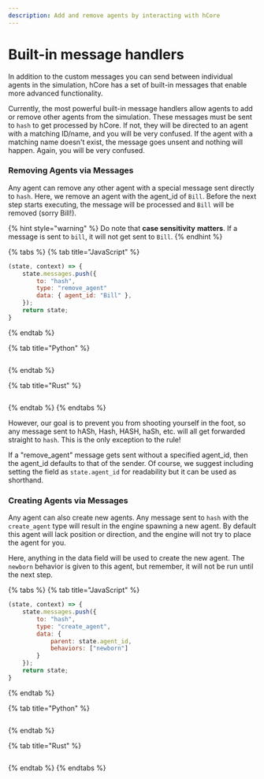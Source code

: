 ```yaml
---
description: Add and remove agents by interacting with hCore
---
```


# Built-in message handlers

In addition to the custom messages you can send between individual agents in the simulation, hCore has a set of built-in messages that enable more advanced functionality.

Currently, the most powerful built-in message handlers allow agents to add or remove other agents from the simulation. These messages must be sent to `hash` to get processed by hCore. If not, they will be directed to an agent with a matching ID/name, and you will be very confused. If the agent with a matching name doesn't exist, the message goes unsent and nothing will happen. Again, you will be very confused.

### Removing Agents via Messages

Any agent can remove any other agent with a special message sent directly to `hash`. Here, we remove an agent with the agent\_id of `Bill`. Before the next step starts executing, the message will be processed and `Bill` will be removed \(sorry Bill!\). 

{% hint style="warning" %}
Do note that **case sensitivity** **matters**. If a message is sent to `bill`, it will not get sent to `Bill`.
{% endhint %}

{% tabs %}
{% tab title="JavaScript" %}
```javascript
(state, context) => {
    state.messages.push({
        to: "hash",
        type: "remove_agent"
        data: { agent_id: "Bill" },
    });
    return state;
}
```
{% endtab %}

{% tab title="Python" %}
```

```
{% endtab %}

{% tab title="Rust" %}
```

```
{% endtab %}
{% endtabs %}

However, our goal is to prevent you from shooting yourself in the foot, so any message sent to hASh, Hash, HASH, haSh, etc. will all get forwarded straight to `hash`. This is the only exception to the rule!

If a "remove\_agent" message gets sent without a specified agent\_id, then the agent\_id defaults to that of the sender. Of course, we suggest including setting the field as  `state.agent_id`  for readability but it can be used as shorthand.

### Creating Agents via Messages

Any agent can also create new agents. Any message sent to `hash` with the `create_agent` type will result in the engine spawning a new agent. By default this agent will lack position or direction, and the engine will not try to place the agent for you. 

Here, anything in the data field will be used to create the new agent. The `newborn` behavior is given to this agent, but remember, it will not be run until the next step.

{% tabs %}
{% tab title="JavaScript" %}
```javascript
(state, context) => {
    state.messages.push({
        to: "hash",
        type: "create_agent",
        data: {
            parent: state.agent_id, 
            behaviors: ["newborn"]
        }
    });
    return state;
}
```
{% endtab %}

{% tab title="Python" %}
```

```
{% endtab %}

{% tab title="Rust" %}
```

```
{% endtab %}
{% endtabs %}







